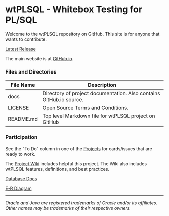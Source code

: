 # wtPLSQL - Whitebox Testing for PL/SQL

Welcome to the wtPLSQL repository on GitHub. This site is for anyone that wants to contribute.

[Latest Release](https://github.com/DDieterich/wtPLSQL/releases)

The main website is at [GitHub.io](https://ddieterich.github.io/wtPLSQL/).

### Files and Directories

File Name            | Description
---------------------|------------
docs                 | Directory of project documentation. Also contains GitHub.io source.
LICENSE              | Open Source Terms and Conditions.
README.md            | Top level Markdown file for wtPLSQL project on GitHub

### Participation

See the "To Do" column in one of the [Projects](https://github.com/DDieterich/wtPLSQL/projects) for cards/issues that are ready to work.

The [Project Wiki](https://github.com/DDieterich/wtPLSQL/wiki) includes helpful this project. The Wiki also includes wtPLSQL features, definitions, and best practices.

[Database Docs](https://ddieterich.github.io/wtPLSQL/core/DBDocs/index.html)

[E-R Diagram](https://ddieterich.github.io/wtPLSQL/core/ER_Diagrams.pdf)

---

_Oracle and Java are registered trademarks of Oracle and/or its affiliates. Other names may be trademarks of their respective owners._
